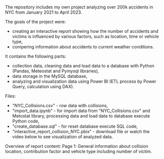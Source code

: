 The repository includes my own project analyzing over 200k accidents in NYC from January 2021 to April 2023. 

The goals of the project were:
- creating an interactive report showing how the number of accidents and victims is influenced by various factors, such as location, time or vehicle type,
- compering information about accidents to current weather conditions.

It contains the following parts:
- collection data, cleaning data and load data to a database with Python (Pandas, Meteostat and Pymysql libraries),
- data storage in the MySQL database,
- analyzing and visualization data using Power BI (ETL process by Power Query, calculation using DAX).

Files:
- "NYC_Collisions.csv" - row data with collisions,
- "import_data.ipynb" - for import data from "NYC_Collisions.csv" and Metostat library, processing data and load data to database execute Python code, 
- "create_database.sql" - for reset database execute SQL code,
- "interactive_report_collision_NYC.pbix" - download file or watch the video below to see visualization of analyzed data.

Overview of report content:
Page 1: General information about collision location, contribution factor and vehicle type including number of victim. 




  
